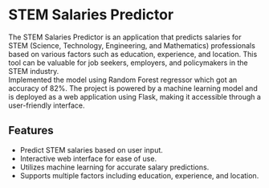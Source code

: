 # STEM Salaries Predictor

The STEM Salaries Predictor is an application that predicts salaries for STEM (Science, Technology, Engineering, and Mathematics) professionals based on various factors such as education, experience, and location. This tool can be valuable for job seekers, employers, and policymakers in the STEM industry.
<br> Implemented the model using Random Forest regressor which got an accuracy of 82%.
The project is powered by a machine learning model and is deployed as a web application using Flask, making it accessible through a user-friendly interface.

## Features

- Predict STEM salaries based on user input.
- Interactive web interface for ease of use.
- Utilizes machine learning for accurate salary predictions.
- Supports multiple factors including education, experience, and location.
